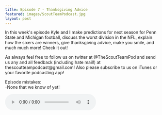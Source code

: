 ```yaml
---
title: Episode 7 - Thanksgiving Advice
featured: images/ScoutTeamPodcast.jpg
layout: post
---
```


<p>In this week's episode Kyle and I make predictions for next season for Penn State and Michigan football, discuss the worst division in the NFL, explain how the sixers are winners, give thanksgiving advice, make you smile, and much much more! Check it out!</p>
<p>As always feel free to follow us on twitter at @TheScoutTeamPod and send us any and all feedback (including hate mail!) at thescoutteampodcast@gmail.com! Also please subscribe to us on iTunes or your favorite podcasting app!</p>
<p>Episode mistakes: 
<br>-None that we know of yet!</p>
<audio controls>
  <source src="/assets/audios/episode7.m4a" type="audio/mpeg">
Your browser does not support the audio element.
</audio>
<br>